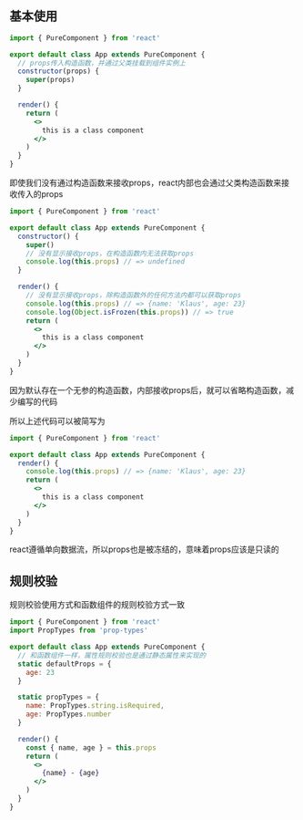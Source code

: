 ## 基本使用

```jsx
import { PureComponent } from 'react'

export default class App extends PureComponent {
  // props传入构造函数，并通过父类挂载到组件实例上
  constructor(props) {
    super(props)
  }

  render() {
    return (
      <>
        this is a class component
      </>
    )
  }
}
```



即使我们没有通过构造函数来接收props，react内部也会通过父类构造函数来接收传入的props

```jsx
import { PureComponent } from 'react'

export default class App extends PureComponent {
  constructor() {
    super()
    // 没有显示接收props，在构造函数内无法获取props
    console.log(this.props) // => undefined
  }

  render() {
    // 没有显示接收props，除构造函数外的任何方法内都可以获取props
    console.log(this.props) // => {name: 'Klaus', age: 23}
    console.log(Object.isFrozen(this.props)) // => true
    return (
      <>
        this is a class component
      </>
    )
  }
}
```



因为默认存在一个无参的构造函数，内部接收props后，就可以省略构造函数，减少编写的代码

所以上述代码可以被简写为

```jsx
import { PureComponent } from 'react'

export default class App extends PureComponent {
  render() {
    console.log(this.props) // => {name: 'Klaus', age: 23}
    return (
      <>
        this is a class component
      </>
    )
  }
}
```



 react遵循单向数据流，所以props也是被冻结的，意味着props应该是只读的



## 规则校验

规则校验使用方式和函数组件的规则校验方式一致

```jsx
import { PureComponent } from 'react'
import PropTypes from 'prop-types'

export default class App extends PureComponent {
  // 和函数组件一样，属性规则校验也是通过静态属性来实现的
  static defaultProps = {
    age: 23
  }

  static propTypes = {
    name: PropTypes.string.isRequired,
    age: PropTypes.number
  }

  render() {
    const { name, age } = this.props
    return (
      <>
        {name} - {age}
      </>
    )
  }
}
```




